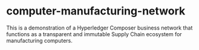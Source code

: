 # computer-manufacturing-network

This is a demonstration of a Hyperledger Composer business network that functions as a transparent and immutable Supply Chain ecosystem for manufacturing computers.
